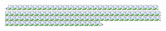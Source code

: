 <<img src=一.gif><img src=下.gif><img src=不.gif><img src=东.gif><img src=义.gif><img src=了.gif><img src=以.gif><img src=保.gif><img src=信.gif><img src=充.gif><img src=免.gif><img src=准.gif><img src=分.gif><img src=刚.gif><img src=到.gif><img src=加.gif><img src=包.gif><img src=化.gif><img src=参.gif><img src=发.gif><img src=变.gif><img src=只.gif><img src=可.gif><img src=后.gif><img src=地.gif><img src=墙.gif><img src=壮.gif><img src=备.gif><img src=外.gif><img src=多.gif><img src=大.gif><img src=奇.gif><img src=女.gif><img src=好.gif><img src=子.gif><img src=宅.gif><img src=守.gif><img src=安.gif><img src=差.gif><img src=帮.gif><img src=幅.gif><img src=并.gif><img src=张.gif><img src=强.gif><img src=当.gif><img src=得.gif><img src=必.gif><img src=忙.gif><img src=想.gif><img src=慰.gif><img src=我.gif><img src=或.gif><img src=找.gif><img src=括.gif><img src=挂.gif><img src=接.gif><img src=搬.gif><img src=收.gif><img src=教.gif><img src=数.gif><img src=断.gif><img src=无.gif><img src=是.gif><img src=望.gif><img src=本.gif><img src=来.gif><img src=正.gif><img src=歧.gif><img src=比.gif><img src=毕.gif><img src=清.gif><img src=满.gif><img src=班.gif><img src=申.gif><img src=男.gif><img src=的.gif><img src=着.gif><img src=矮.gif><img src=示.gif><img src=突.gif><img src=竟.gif><img src=纸.gif><img src=给.gif><img src=者.gif><img src=聊.gif><img src=肯.gif><img src=自.gif><img src=若.gif><img src=表.gif><img src=装.gif><img src=视.gif><img src=请.gif><img src=赛.gif><img src=较.gif><img src=达.gif><img src=过.gif><img src=还.gif><img src=送.gif><img src=避.gif><img src=部.gif><img src=醒.gif><img src=长.gif><img src=闲.gif><img src=际.gif><img src=除.gif><img src=静.gif><img src=非.gif><img src=须.gif><img src=额.gif><img src=饱.gif><img src=鼻.gif>>
